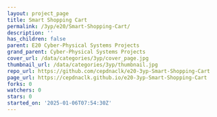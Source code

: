 ```yaml
---
layout: project_page
title: Smart Shopping Cart
permalink: /3yp/e20/Smart-Shopping-Cart/
description: ''
has_children: false
parent: E20 Cyber-Physical Systems Projects
grand_parent: Cyber-Physical Systems Projects
cover_url: /data/categories/3yp/cover_page.jpg
thumbnail_url: /data/categories/3yp/thumbnail.jpg
repo_url: https://github.com/cepdnaclk/e20-3yp-Smart-Shopping-Cart
page_url: https://cepdnaclk.github.io/e20-3yp-Smart-Shopping-Cart
forks: 0
watchers: 0
stars: 0
started_on: '2025-01-06T07:54:30Z'
---
```


